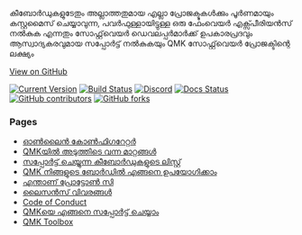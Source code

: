 കീബോർഡുകളുടേതും അല്ലാത്തതുമായ എല്ലാ പ്രോജക്ടുകൾക്കും പൂർണമായും കസ്റ്റമൈസ് ചെയ്യാവുന്ന, പവർഫുള്ളായിട്ടുള്ള ഒരു ഫേംവെയർ എക്സ്പീരിയൻസ് നൽകുക എന്നതും സോഫ്റ്റ്‌വെയർ ഡെവലപ്പർമാർക്ക് ഉപകാരപ്രദവും ആസ്വാദ്യകരവുമായ സപ്പോർട്ട് നൽകുകയും QMK സോഫ്റ്റ്‌വെയർ പ്രോജക്ടിന്റെ ലക്ഷ്യം

[View on <i class="fa fa-github" aria-hidden="true"></i> GitHub](https://github.com/qmk/qmk_firmware)

[![Current Version](https://img.shields.io/github/tag/qmk/qmk_firmware.svg)](https://github.com/qmk/qmk_firmware/tags)
[![Build Status](https://travis-ci.org/qmk/qmk_firmware.svg?branch=master)](https://travis-ci.org/qmk/qmk_firmware)
[![Discord](https://img.shields.io/discord/440868230475677696.svg)](https://discord.gg/Uq7gcHh)
[![Docs Status](https://img.shields.io/badge/docs-ready-orange.svg)](https://docs.qmk.fm)
[![GitHub contributors](https://img.shields.io/github/contributors/qmk/qmk_firmware.svg)](https://github.com/qmk/qmk_firmware/pulse/monthly)
[![GitHub forks](https://img.shields.io/github/forks/qmk/qmk_firmware.svg?style=social&label=Fork)](https://github.com/qmk/qmk_firmware/)

### Pages

* [ഓൺലൈൻ കോൺഫിഗറേറ്റർ](https://config.qmk.fm)
* [QMKയിൽ അടുത്തിടെ വന്ന മാറ്റങ്ങൾ](/ml/changes/)
* [സപ്പോർട്ട് ചെയ്യുന്ന കീബോർഡുകളുടെ ലിസ്റ്റ്](/keyboards/)
* [QMK നിങ്ങളുടെ ബോർഡിൽ  എങ്ങനെ ഉപയോഗിക്കാം](/powered/)
* [എന്താണ് പ്രോട്ടോൺ സി](/proton-c/)
* [ലൈസൻസ് വിവരങ്ങൾ](/license/)
* [Code of Conduct](/coc/)
* [QMKയെ എങ്ങനെ സപ്പോർട്ട് ചെയ്യാം](/support/)
* [QMK Toolbox](https://github.com/qmk/qmk_toolbox)
